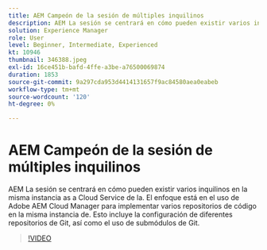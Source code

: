 ```yaml
---
title: AEM Campeón de la sesión de múltiples inquilinos
description: AEM La sesión se centrará en cómo pueden existir varios inquilinos en la misma instancia as a Cloud Service de la. El enfoque está en el uso de Adobe AEM Cloud Manager para implementar varios repositorios de código en la misma instancia de. Esto incluye la configuración de diferentes repositorios de Git, así como el uso de submódulos de Git.
solution: Experience Manager
role: User
level: Beginner, Intermediate, Experienced
kt: 10946
thumbnail: 346388.jpeg
exl-id: 16ce451b-bafd-4ffe-a3be-a76500069874
duration: 1853
source-git-commit: 9a297cda953d4414131657f9ac84580aea0eabeb
workflow-type: tm+mt
source-wordcount: '120'
ht-degree: 0%

---
```


# AEM Campeón de la sesión de múltiples inquilinos

AEM La sesión se centrará en cómo pueden existir varios inquilinos en la misma instancia as a Cloud Service de la. El enfoque está en el uso de Adobe AEM Cloud Manager para implementar varios repositorios de código en la misma instancia de. Esto incluye la configuración de diferentes repositorios de Git, así como el uso de submódulos de Git.

>[!VIDEO](https://video.tv.adobe.com/v/346388/?quality=12&learn=on)
